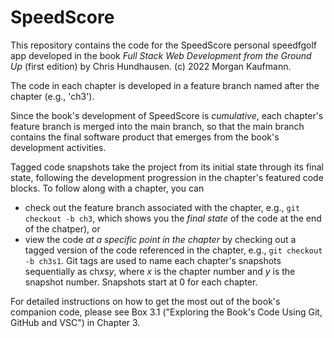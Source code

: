 # SpeedScore

This repository contains the code for the SpeedScore personal speedfgolf app developed in the book *Full Stack Web Development from the Ground Up* (first edition) by Chris Hundhausen. (c) 2022 Morgan Kaufmann.

The code in each chapter is developed in a feature branch named after the chapter (e.g., 'ch3').

Since the book's development of SpeedScore is *cumulative*, each chapter's feature branch is merged into the main branch, so that the main branch contains the final software product that emerges from the book's development activities.

Tagged code snapshots take the project from its initial state through its final state, following the development progression in the chapter's featured code blocks. To follow along with a chapter, you can
 * check out the feature branch associated with the chapter, e.g., `git checkout -b ch3`, which shows you the *final state* of the code at the end of the chatper), or
 * view the code *at a specific point in the chapter* by checking out a tagged version of the code referenced in the chapter, e.g., `git checkout -b ch3s1`. Git tags are used to name each chapter's snapshots sequentially as ch*x*s*y*, where *x* is the chapter number and *y* is the snapshot number. Snapshots start at 0 for each chapter.

For detailed instructions on how to get the most out of the book's companion code, please see Box 3.1 ("Exploring the Book's Code Using Git, GitHub and VSC") in Chapter 3.

